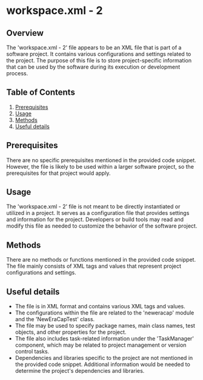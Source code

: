 # workspace.xml - 2
## Overview
The 'workspace.xml - 2' file appears to be an XML file that is part of a software project. It contains various configurations and settings related to the project. The purpose of this file is to store project-specific information that can be used by the software during its execution or development process.

## Table of Contents
1. [Prerequisites](#prerequisites)
2. [Usage](#usage)
3. [Methods](#methods)
4. [Useful details](#properties)

## Prerequisites
There are no specific prerequisites mentioned in the provided code snippet. However, the file is likely to be used within a larger software project, so the prerequisites for that project would apply.

## Usage
The 'workspace.xml - 2' file is not meant to be directly instantiated or utilized in a project. It serves as a configuration file that provides settings and information for the project. Developers or build tools may read and modify this file as needed to customize the behavior of the software project.

## Methods
There are no methods or functions mentioned in the provided code snippet. The file mainly consists of XML tags and values that represent project configurations and settings.

## Useful details
- The file is in XML format and contains various XML tags and values.
- The configurations within the file are related to the 'neweracap' module and the 'NewEraCapTest' class.
- The file may be used to specify package names, main class names, test objects, and other properties for the project.
- The file also includes task-related information under the 'TaskManager' component, which may be related to project management or version control tasks.
- Dependencies and libraries specific to the project are not mentioned in the provided code snippet. Additional information would be needed to determine the project's dependencies and libraries.